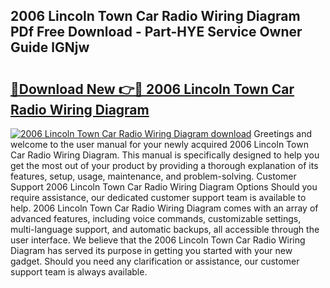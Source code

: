 ## 2006 Lincoln Town Car Radio Wiring Diagram PDf Free Download - Part-HYE Service Owner Guide lGNjw

# <h2><a href="http://dfjgust.blite.top/?on=2006+Lincoln+Town+Car+Radio+Wiring+Diagram">🔗Download New 👉🔴 2006 Lincoln Town Car Radio Wiring Diagram</a></h2>

[![2006 Lincoln Town Car Radio Wiring Diagram download](https://i.imgur.com/lujVjoI.png)](http://dfjgust.blite.top/?on=2006+Lincoln+Town+Car+Radio+Wiring+Diagram)
Greetings and welcome to the user manual for your newly acquired 2006 Lincoln Town Car Radio Wiring Diagram. This manual is specifically designed to help you get the most out of your product by providing a thorough explanation of its features, setup, usage, maintenance, and problem-solving. Customer Support 2006 Lincoln Town Car Radio Wiring Diagram Options Should you require assistance, our dedicated customer support team is available to help. 2006 Lincoln Town Car Radio Wiring Diagram comes with an array of advanced features, including voice commands, customizable settings, multi-language support, and automatic backups, all accessible through the user interface. We believe that the 2006 Lincoln Town Car Radio Wiring Diagram has served its purpose in getting you started with your new gadget. Should you need any clarification or assistance, our customer support team is always available.
